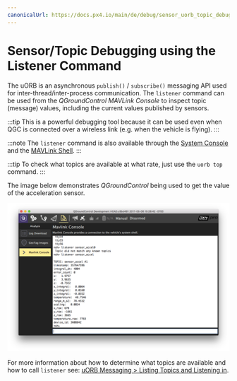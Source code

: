 ```yaml
---
canonicalUrl: https://docs.px4.io/main/de/debug/sensor_uorb_topic_debugging
---
```


# Sensor/Topic Debugging using the Listener Command

The uORB is an asynchronous `publish()` / `subscribe()` messaging API used for inter-thread/inter-process communication. The `listener` command can be used from the *QGroundControl MAVLink Console* to inspect topic (message) values, including the current values published by sensors.

:::tip
This is a powerful debugging tool because it can be used even when QGC is connected over a wireless link (e.g. when the vehicle is flying).
:::

:::note
The `listener` command is also available through the [System Console](../debug/system_console.md) and the [MAVLink Shell](../debug/mavlink_shell.md).
:::

:::tip
To check what topics are available at what rate, just use the `uorb top` command.
:::

The image below demonstrates *QGroundControl* being used to get the value of the acceleration sensor.

![QGC MAVLink Console](../../assets/gcs/qgc_mavlink_console_listener_command.png)

For more information about how to determine what topics are available and how to call `listener` see: [uORB Messaging > Listing Topics and Listening in](../middleware/uorb.md#listing-topics-and-listening-in).
